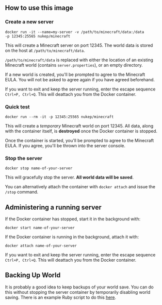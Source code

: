 ## How to use this image

### Create a new server

    docker run -it --name=my-server -v /path/to/minecraft/data:/data
    -p 12345:25565 nukep/minecraft

This will create a Minecraft server on port 12345.
The world data is stored on the host at `/path/to/minecraft/data`.

`/path/to/minecraft/data` is replaced with either the location of an existing
Minecraft world (contains `server.properties`), or an empty directory.

If a new world is created, you'll be prompted to agree to the Minecraft EULA.
You will not be asked to agree again if you have agreed beforehand.

If you want to exit and keep the server running, enter the escape sequence
`Ctrl+P, Ctrl+Q`. This will deattach you from the Docker container.

### Quick test

    docker run --rm -it -p 12345:25565 nukep/minecraft

This will create a _temporary_ Minecraft world on port 12345.
All data, along with the container itself, is **destroyed** once the Docker
container is stopped.

Once the container is started, you'll be prompted to agree to the Minecraft EULA.
If you agree, you'll be thrown into the server console.

### Stop the server

    docker stop name-of-your-server

This will gracefully stop the server. **All world data will be saved**.

You can alternatively attach the container with `docker attach` and issue the
`/stop` command.


## Administering a running server

If the Docker container has stopped, start it in the background with:

    docker start name-of-your-server

If the Docker container is running in the background, attach it with:

    docker attach name-of-your-server


If you want to exit and keep the server running, enter the escape sequence
`Ctrl+P, Ctrl+Q`. This will deattach you from the Docker container.

## Backing Up World

It is probably a good idea to keep backups of your world save. You can do this without stopping the server container by temporarily disabling world saving. There is an example Ruby script to do this [here](https://gist.github.com/audy/e04f617f6ba2ae045b04).
